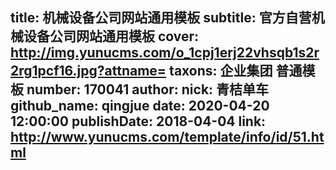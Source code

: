 title: 机械设备公司网站通用模板
subtitle: 官方自营机械设备公司网站通用模板
cover: http://img.yunucms.com/o_1cpj1erj22vhsqb1s2r2rg1pcf16.jpg?attname=
taxons: 企业集团 普通模板
number: 170041
author:
  nick: 青桔单车
  github_name: qingjue
date: 2020-04-20 12:00:00
publishDate: 2018-04-04
link: http://www.yunucms.com/template/info/id/51.html
---